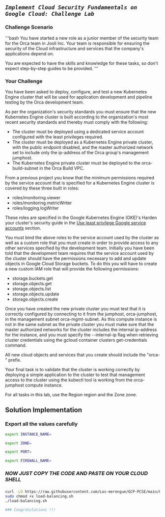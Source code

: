 ## ***```Implement Cloud Security Fundamentals on Google Cloud: Challenge Lab```***

### Challenge Scenario

'''bash
You have started a new role as a junior member of the security team for the Orca team in Jooli Inc. Your team is responsible for ensuring the security of the Cloud infrastructure and services that the company's applications depend on.

You are expected to have the skills and knowledge for these tasks, so don't expect step-by-step guides to be provided.
'''

### Your Challenge

You have been asked to deploy, configure, and test a new Kubernetes Engine cluster that will be used for application development and pipeline testing by the Orca development team.

As per the organization's security standards you must ensure that the new Kubernetes Engine cluster is built according to the organization's most recent security standards and thereby must comply with the following:

- The cluster must be deployed using a dedicated service account configured with the least privileges required.
- The cluster must be deployed as a Kubernetes Engine private cluster, with the public endpoint disabled, and the master authorized network set to include only the ip-address of the Orca group's management jumphost.
- The Kubernetes Engine private cluster must be deployed to the orca-build-subnet in the Orca Build VPC.

From a previous project you know that the minimum permissions required by the service account that is specified for a Kubernetes Engine cluster is covered by these three built in roles:

- roles/monitoring.viewer
- roles/monitoring.metricWriter
- roles/logging.logWriter

These roles are specified in the Google Kubernetes Engine (GKE)'s Harden your cluster's security guide in the [Use least privilege Google service accounts](https://cloud.google.com/kubernetes-engine/docs/how-to/hardening-your-cluster#use_least_privilege_sa) section.

You must bind the above roles to the service account used by the cluster as well as a custom role that you must create in order to provide access to any other services specified by the development team. Initially you have been told that the development team requires that the service account used by the cluster should have the permissions necessary to add and update objects in Google Cloud Storage buckets. To do this you will have to create a new custom IAM role that will provide the following permissions:

- storage.buckets.get
- storage.objects.get
- storage.objects.list
- storage.objects.update
- storage.objects.create

Once you have created the new private cluster you must test that it is correctly configured by connecting to it from the jumphost, orca-jumphost, in the management subnet orca-mgmt-subnet. As this compute instance is not in the same subnet as the private cluster you must make sure that the master authorized networks for the cluster includes the internal ip-address for the instance, and you must specify the --internal-ip flag when retrieving cluster credentials using the gcloud container clusters get-credentials command.

All new cloud objects and services that you create should include the "orca-" prefix.

Your final task is to validate that the cluster is working correctly by deploying a simple application to the cluster to test that management access to the cluster using the kubectl tool is working from the orca-jumphost compute instance.

For all tasks in this lab, use the Region region and the Zone zone.


## Solution Implementation

### Export all the values carefully

```bash
export INSTANCE_NAME=

export ZONE=

export PORT=

export FIREWALL_NAME=
```
###
###

### ***NOW JUST COPY THE CODE AND PASTE ON YOUR CLOUD SHELL***
###
###

```bash 
curl -LO https://raw.githubusercontent.com/Los-merengue/GCP-PCSE/main/QwikLabs-Skill-Badge-Challenge/Implement%20Load%20Balancing%20on%20Compute%20Engine%EF%80%BA%20Challenge%20Lab/load-balancing.sh
sudo chmod +x load-balancing.sh
./load-balancing.sh

### Congratulations !!!